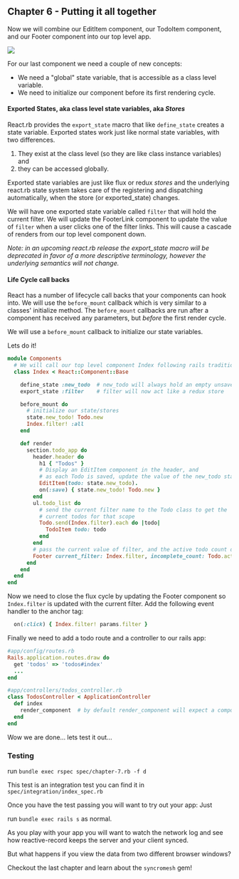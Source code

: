 ## Chapter 6 - Putting it all together

Now we will combine our EditItem component, our TodoItem component, and our Footer component into our top level app.

![](todo-chapter-6.png?raw=true)

For our last component we need a couple of new concepts:

+ We need a "global" state variable, that is accessible as a class level variable.
+ We need to initialize our component before its first rendering cycle.

#### Exported States, aka class level state variables, aka *Stores*

React.rb provides the `export_state` macro that like `define_state` creates a state variable.   Exported states work just like normal state variables, with two differences.

1. They exist at the class level (so they are like class instance variables) and
2. they can be accessed globally.

Exported state variables are just like flux or redux *stores* and the underlying react.rb state system takes care of the registering and dispatching automatically, when the store (or exported_state) changes.

We will have one exported state variable called `filter` that will hold the current filter.  We will update the FooterLink component to update the value of `filter` when a user clicks one of the filter links.   This will cause a cascade of renders from our top level component down.

*Note: in an upcoming react.rb release the export_state macro will be deprecated in favor of a more descriptive terminology, however the underlying semantics will not change.*

#### Life Cycle call backs

React has a number of lifecycle call backs that your components can hook into.  We will use the `before_mount` callback which is very similar to a classes' initialize method.  The `before_mount` callbacks are run after a component has received any parameters, but *before* the first render cycle.  

We will use a `before_mount` callback to initialize our state variables.

Lets do it!

```ruby
module Components
  # We will call our top level component Index following rails tradition.
  class Index < React::Component::Base

    define_state :new_todo  # new_todo will always hold an empty unsaved todo
    export_state :filter    # filter will now act like a redux store

    before_mount do
      # initialize our state/stores
      state.new_todo! Todo.new
      Index.filter! :all
    end

    def render
      section.todo_app do
        header.header do
          h1 { "Todos" }
          # Display an EditItem component in the header, and
          # as each Todo is saved, update the value of the new_todo state
          EditItem(todo: state.new_todo).
          on(:save) { state.new_todo! Todo.new }
        end
        ul.todo_list do
          # send the current filter name to the Todo class to get the
          # current todos for that scope
          Todo.send(Index.filter).each do |todo|
            TodoItem todo: todo
          end
        end
        # pass the current value of filter, and the active todo count down to the footer
        Footer current_filter: Index.filter, incomplete_count: Todo.active.count
      end
    end
  end
end
```

Now we need to close the flux cycle by updating the Footer component so `Index.filter` is
updated with the current filter.  Add the following event handler to the anchor tag:

```ruby
  on(:click) { Index.filter! params.filter }
```

Finally we need to add a todo route and a controller to our rails app:

```ruby
#app/config/routes.rb
Rails.application.routes.draw do
  get 'todos' => 'todos#index'
  ...
end
```

```ruby
#app/controllers/todos_controller.rb
class TodosController < ApplicationController
  def index
    render_component  # by default render_component will expect a component named 'Index'
  end
end
```

Wow we are done... lets test it out...

### Testing

run `bundle exec rspec spec/chapter-7.rb -f d`

This test is an integration test you can find it in `spec/integration/index_spec.rb`

Once you have the test passing you will want to try out your app:  Just

run `bundle exec rails s` as normal.

As you play with your app you will want to watch the network log and see how reactive-record keeps the server and your client synced.

But what happens if you view the data from two different browser windows?

Checkout the last chapter and learn about the `syncromesh` gem!
